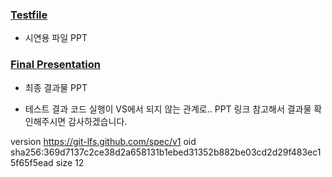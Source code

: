 ### [Testfile](https://github.com/sr0020/SculptingTool_Testfile/blob/master/0.%20Testfile/0412%20%EC%A4%91%EA%B0%84%EB%B0%9C%ED%91%9C%20(%ED%94%BD%EC%85%80%EC%9C%A0%EB%8F%99%ED%99%94%20%EC%A1%B0).pptx.pdf)
- 시연용 파일 PPT

### [Final Presentation](https://github.com/sr0020/SculptingTool_Testfile/blob/master/0.%20Final%20presentation/0621%20%EC%B5%9C%EC%A2%85%EB%B0%9C%ED%91%9C%20(%ED%94%BD%EC%85%80%EC%9C%A0%EB%8F%99%ED%99%94%20%EC%A1%B0).pptx.pdf)
- 최종 결과물 PPT

- 테스트 결과 코드 실행이 VS에서 되지 않는 관계로.. PPT 링크 참고해서 결과물 확인해주시면 감사하겠습니다.

version https://git-lfs.github.com/spec/v1
oid sha256:369d7137c2ce38d2a658131b1ebed31352b882be03cd2d29f483ec15f65f5ead
size 12
